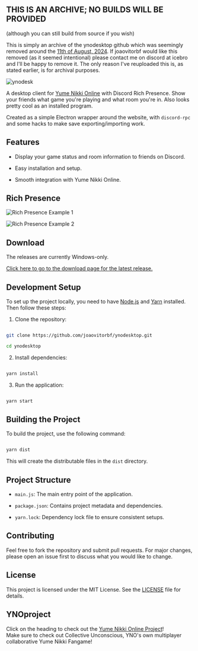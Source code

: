 ## THIS IS AN ARCHIVE; NO BUILDS WILL BE PROVIDED
(although you can still build from source if you wish)

This is simply an archive of the ynodesktop github which was seemingly removed around the [11th of August, 2024](https://github.com/joaovitorbf/joaovitorbf/commit/096f42041f483f51e434cc2c6bb39027b43d0431).
If joaovitorbf would like this removed (as it seemed intentional) please contact me on discord at icebro and I'll be happy to remove it. The only reason I've reuploaded this is, as stated earlier, is for archival purposes.


![ynodesk](https://user-images.githubusercontent.com/2998216/201456135-270da105-a4fa-4976-a69a-3a69e5d3fe59.png)

  

A desktop client for [Yume Nikki Online](https://ynoproject.net/) with Discord Rich Presence. Show your friends what game you're playing and what room you're in. Also looks pretty cool as an installed program.

  

Created as a simple Electron wrapper around the website, with `discord-rpc` and some hacks to make save exporting/importing work.

  

## Features

- Display your game status and room information to friends on Discord.

- Easy installation and setup.

- Smooth integration with Yume Nikki Online.

  

## Rich Presence

![Rich Presence Example 1](https://user-images.githubusercontent.com/2998216/201456282-6337d763-db5c-4fc2-b399-00b3513b1f7b.png)

![Rich Presence Example 2](https://user-images.githubusercontent.com/2998216/201456297-8cb36ebb-6400-4ae8-9804-ce51bcf3c1b5.png)

  

## Download

The releases are currently Windows-only.

[Click here to go to the download page for the latest release.](https://github.com/joaovitorbf/ynodesktop/releases/latest)

  

## Development Setup

To set up the project locally, you need to have [Node.js](https://nodejs.org/) and [Yarn](https://yarnpkg.com/) installed. Then follow these steps:

  

1. Clone the repository:

```sh

git clone https://github.com/joaovitorbf/ynodesktop.git

cd ynodesktop

```

  

2. Install dependencies:

```sh

yarn install

```

  

3. Run the application:

```sh

yarn start

```

  

## Building the Project

To build the project, use the following command:

```sh

yarn dist

```

This will create the distributable files in the `dist` directory.

  

## Project Structure

-  `main.js`: The main entry point of the application.

-  `package.json`: Contains project metadata and dependencies.

-  `yarn.lock`: Dependency lock file to ensure consistent setups.

  

## Contributing

Feel free to fork the repository and submit pull requests. For major changes, please open an issue first to discuss what you would like to change.

  

## License

This project is licensed under the MIT License. See the [LICENSE](LICENSE) file for details.

  

## YNOproject

Click on the heading to check out the [Yume Nikki Online Project](https://github.com/ynoproject)!  
Make sure to check out Collective Unconscious, YNO's own multiplayer collaborative Yume Nikki Fangame!
